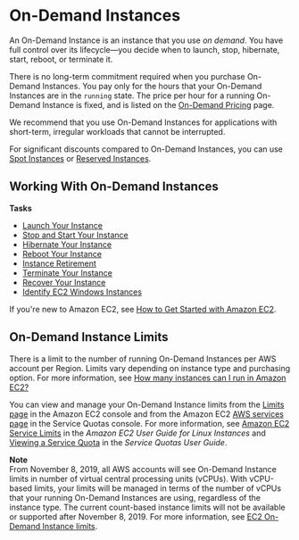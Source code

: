 # On\-Demand Instances<a name="ec2-on-demand-instances"></a>

An On\-Demand Instance is an instance that you use *on demand*\. You have full control over its lifecycle—you decide when to launch, stop, hibernate, start, reboot, or terminate it\.

There is no long\-term commitment required when you purchase On\-Demand Instances\. You pay only for the hours that your On\-Demand Instances are in the `running` state\. The price per hour for a running On\-Demand Instance is fixed, and is listed on the [On\-Demand Pricing](https://aws.amazon.com/ec2/pricing/on-demand) page\.

We recommend that you use On\-Demand Instances for applications with short\-term, irregular workloads that cannot be interrupted\.

For significant discounts compared to On\-Demand Instances, you can use [Spot Instances](using-spot-instances.md) or [Reserved Instances](ec2-reserved-instances.md)\.

## Working With On\-Demand Instances<a name="working-with-on-demand-instances"></a>

**Tasks**
+ [Launch Your Instance](LaunchingAndUsingInstances.md)
+ [Stop and Start Your Instance](Stop_Start.md)
+ [Hibernate Your Instance](Hibernate.md)
+ [Reboot Your Instance](ec2-instance-reboot.md)
+ [Instance Retirement](instance-retirement.md)
+ [Terminate Your Instance](terminating-instances.md)
+ [Recover Your Instance](ec2-instance-recover.md)
+ [Identify EC2 Windows Instances](identify_ec2_instances.md)

If you're new to Amazon EC2, see [How to Get Started with Amazon EC2](concepts.md#how-to-get-started)\.

## On\-Demand Instance Limits<a name="ec2-on-demand-instances-limits"></a>

There is a limit to the number of running On\-Demand Instances per AWS account per Region\. Limits vary depending on instance type and purchasing option\. For more information, see [How many instances can I run in Amazon EC2?](http://aws.amazon.com/ec2/faqs/#how-many-instances-ec2)

You can view and manage your On\-Demand Instance limits from the [Limits page](https://console.aws.amazon.com/ec2/#Limits) in the Amazon EC2 console and from the Amazon EC2 [AWS services page](https://console.aws.amazon.com/servicequotas/#!/services/ec2/quotas) in the Service Quotas console\. For more information, see [Amazon EC2 Service Limits](ec2-resource-limits.md) in the *Amazon EC2 User Guide for Linux Instances* and [Viewing a Service Quota](https://docs.aws.amazon.com/servicequotas/latest/userguide/gs-request-quota.html) in the *Service Quotas User Guide*\.

**Note**  
From November 8, 2019, all AWS accounts will see On\-Demand Instance limits in number of virtual central processing units \(vCPUs\)\. With vCPU\-based limits, your limits will be managed in terms of the number of vCPUs that your running On\-Demand Instances are using, regardless of the instance type\. The current count\-based instance limits will not be available or supported after November 8, 2019\. For more information, see [EC2 On\-Demand Instance limits](http://aws.amazon.com/ec2/faqs/#EC2_On-Demand_Instance_limits)\.
